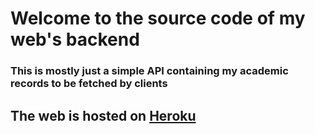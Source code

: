 # Welcome to the source code of my web's backend

### This is mostly just a simple API containing my academic records to be fetched by clients

## The web is hosted on [Heroku](https://personal-profile-e567d41ba980.herokuapp.com/)
